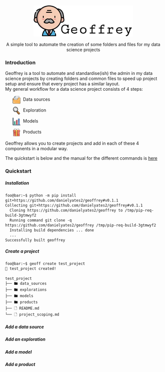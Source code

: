 <p align="center">
    <img src="static/images/geoffrey-logo.png" class="logo">
</p>

<p align="center">
A simple tool to automate the creation of some folders and files for my
data science projects
</p>

<h3>Introduction</h3>
Geoffrey is a tool to automate and standardise(ish) the admin in my data science projects by creating folders and common files to speed up project setup and ensure that every project has a similar layout.
<br>
My general workflow for a data science project consists of 4 steps:
  
<ul style="list-style: none;">
  <li style="margin-bottom: 10px;">
    <img src="static/images/folder.png" height="25px" width="25px" style="vertical-align: middle; padding-right: 5px;">  Data sources 
  </li>
  <li style="margin-bottom: 10px;">
    <img src="static/images/magnifying-glass.png" height="25px" width="25px" style="vertical-align: middle;padding-right: 5px;"> Exploration
  </li>
  <li style="margin-bottom: 10px;">
    <img src="static/images/bar-chart.png" height="25px" width="25px" style="vertical-align: middle;padding-right: 5px;"> Models
  </li>
  <li>
    <img src="static/images/gift-box.png" height="25px" width="25px" style="vertical-align: middle;padding-right: 5px;"> Products
  </li>
</ul>

Geoffrey allows you to create projects and add in each of these 4 components in a modular way.

The quickstart is below and the manual for the different commands is <a href="docs/geoff.md">here</a>

<h3>Quickstart</h3>
<h5>Installation</h5>

```shell
foo@bar:~$ python -m pip install git+https://github.com/danielyates2/geoffrey#v0.1.1
Collecting git+https://github.com/danielyates2/geoffrey#v0.1.1
  Cloning https://github.com/danielyates2/geoffrey to /tmp/pip-req-build-3gtmwyf2
  Running command git clone -q https://github.com/danielyates2/geoffrey /tmp/pip-req-build-3gtmwyf2
  Installing build dependencies ... done
  ...
Successfully built geoffrey
```

<h5>Create a project</h5>

```shell
foo@bar:~$ geoff create test_project
🚀 test_project created!

test_project
├── 🖿 data_sources
├── 🖿 explorations
├── 🖿 models
├── 🖿 products
├── 🗋 README.md
└── 🗋 project_scoping.md
```

<h5>Add a data source</h5>
<h5>Add an exploration</h5>
<h5>Add a model</h5>
<h5>Add a product</h5>
